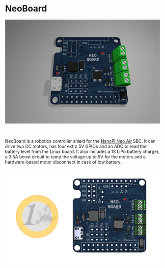 # NeoBoard

<p align="center">
<img src="3D/neoBoard3D.png" >
</p>

<br>

NeoBoard is a robotics controller shield for the [NanoPi Neo Air](http://nanopi.io/nanopi-neo-air.html) SBC. It can drive two DC motors, has four extra 5V GPIOs and an ADC to read the battery level from the Linux board. It also includes a 1S LiPo battery charger, a 3.5A boost circuit to ramp the voltage up to 5V for the motors and a hardware-based motor disconnect in case of low battery.


<p align="center">
<img src="3D/neoBoard.png" >
</p>
